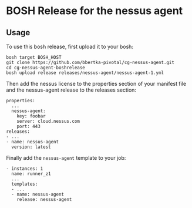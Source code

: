 # BOSH Release for the nessus agent

## Usage

To use this bosh release, first upload it to your bosh:

```
bosh target BOSH_HOST
git clone https://github.com/bbertka-pivotal/cg-nessus-agent.git
cd cg-nessus-agent-boshrelease
bosh upload release releases/nessus-agent/nessus-agent-1.yml
```

Then add the nessus license to the properties section of your manifest file and the nessus-agent release to the releases section:

```
properties:
  ...
  nessus-agent:
    key: foobar
    server: cloud.nessus.com
    port: 443
releases:
- ...
- name: nessus-agent
  version: latest
```

Finally add the `nessus-agent` template to your job:

```
- instances: 1
  name: runner_z1
  ...
  templates:
  - ...
  - name: nessus-agent
    release: nessus-agent
```
